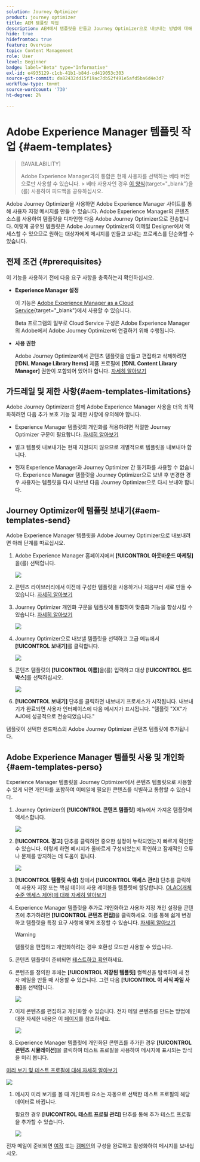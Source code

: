 ```yaml
---
solution: Journey Optimizer
product: journey optimizer
title: AEM 템플릿 작업
description: AEM에서 템플릿을 만들고 Journey Optimizer으로 내보내는 방법에 대해 알아봅니다
hide: true
hidefromtoc: true
feature: Overview
topic: Content Management
role: User
level: Beginner
badge: label="Beta" type="Informative"
exl-id: e4935129-c1cb-41b1-b84d-cd419053c303
source-git-commit: da82432dd15f19ac7db52f491e5afd5ba6d4e3d7
workflow-type: tm+mt
source-wordcount: '730'
ht-degree: 2%

---
```


# Adobe Experience Manager 템플릿 작업 {#aem-templates}

>[!AVAILABILITY]
>
>Adobe Experience Manager과의 통합은 현재 사용자를 선택하는 베타 버전으로만 사용할 수 있습니다.
>&#x200B;> 베타 사용자인 경우 [이 양식](https://forms.office.com/pages/responsepage.aspx?id=Wht7-jR7h0OUrtLBeN7O4Wf0cbVTQ3tCpW_unE-w8-JUN1FaNlAzNkhPSUdaSkJXVFRCNTRJNVRFSy4u){target="_blank"}을(를) 사용하여 피드백을 공유하십시오.

Adobe Journey Optimizer을 사용하면 Adobe Experience Manager 사이트를 통해 사용자 지정 메시지를 만들 수 있습니다. Adobe Experience Manager의 콘텐츠 소스를 사용하여 템플릿을 디자인한 다음 Adobe Journey Optimizer으로 전송합니다. 이렇게 공유된 템플릿은 Adobe Journey Optimizer의 이메일 Designer에서 액세스할 수 있으므로 원하는 대상자에게 메시지를 만들고 보내는 프로세스를 단순화할 수 있습니다.

## 전제 조건 {#prerequisites}

이 기능을 사용하기 전에 다음 요구 사항을 충족하는지 확인하십시오.

* **Experience Manager 설정**

  이 기능은 [Adobe Experience Manager as a Cloud Service](https://experienceleague.adobe.com/docs/experience-manager-cloud-service/content/overview/introduction.html?lang=ko-KR){target="_blank"}에서 사용할 수 있습니다.

  Beta 프로그램의 일부로 Cloud Service 구성은 Adobe Experience Manager의 Adobe에서 Adobe Journey Optimizer에 연결하기 위해 수행됩니다.

* **사용 권한**

  Adobe Journey Optimizer에서 콘텐츠 템플릿을 만들고 편집하고 삭제하려면 **[!DNL Manage Library Items]** 제품 프로필에 **[!DNL Content Library Manager]** 권한이 포함되어 있어야 합니다. [자세히 알아보기](../administration/ootb-product-profiles.md#content-library-manager)

## 가드레일 및 제한 사항{#aem-templates-limitations}

Adobe Journey Optimizer과 함께 Adobe Experience Manager 사용을 더욱 최적화하려면 다음 추가 보호 기능 및 제한 사항에 유의해야 합니다.

* Experience Manager 템플릿의 개인화를 적용하려면 적절한 Journey Optimizer 구문이 필요합니다. [자세히 알아보기](../personalization/personalization-syntax.md)

* 벌크 템플릿 내보내기는 현재 지원되지 않으므로 개별적으로 템플릿을 내보내야 합니다.

* 현재 Experience Manager과 Journey Optimizer 간 동기화를 사용할 수 없습니다. Experience Manager 템플릿을 Journey Optimizer으로 보낸 후 변경한 경우 사용자는 템플릿을 다시 내보낸 다음 Journey Optimizer으로 다시 보내야 합니다.

## Journey Optimizer에 템플릿 보내기{#aem-templates-send}

Adobe Experience Manager 템플릿을 Adobe Journey Optimizer으로 내보내려면 아래 단계를 따르십시오.

1. Adobe Experience Manager 홈페이지에서 **[!UICONTROL 아웃바운드 마케팅]**&#x200B;을(를) 선택합니다.

   ![](assets/aem-outbound-menu.png)

1. 콘텐츠 라이브러리에서 이전에 구성한 템플릿을 사용하거나 처음부터 새로 만들 수 있습니다. [자세히 알아보기](https://experienceleague.adobe.com/docs/experience-manager-65/authoring/authoring/managing-pages.html#creating-a-new-page)

1. Journey Optimizer 개인화 구문을 템플릿에 통합하여 맞춤화 기능을 향상시킬 수 있습니다. [자세히 알아보기](../personalization/personalization-syntax.md)

   ![](assets/aem_ajo_4.png)

1. Journey Optimizer으로 내보낼 템플릿을 선택하고 고급 메뉴에서 **[!UICONTROL 보내기]**&#x200B;를 클릭합니다.

   ![](assets/aem-advanced-menu.png)

1. 콘텐츠 템플릿의 **[!UICONTROL 이름]**&#x200B;을(를) 입력하고 대상 **[!UICONTROL 샌드박스]**&#x200B;를 선택하십시오.

   ![](assets/aem-send-template-settings.png)

1. **[!UICONTROL 보내기]** 단추를 클릭하면 내보내기 프로세스가 시작됩니다. 내보내기가 완료되면 사용자 인터페이스에 다음 메시지가 표시됩니다. &quot;템플릿 &quot;XX&quot;가 AJO에 성공적으로 전송되었습니다.&quot;

템플릿이 선택한 샌드박스의 Adobe Journey Optimizer 콘텐츠 템플릿에 추가됩니다.

## Adobe Experience Manager 템플릿 사용 및 개인화{#aem-templates-perso}

Experience Manager 템플릿을 Journey Optimizer에서 콘텐츠 템플릿으로 사용할 수 있게 되면 개인화를 포함하여 이메일에 필요한 콘텐츠를 식별하고 통합할 수 있습니다.

1. Journey Optimizer의 **[!UICONTROL 콘텐츠 템플릿]** 메뉴에서 가져온 템플릿에 액세스합니다.

   ![](assets/aem_ajo_1.png)

1. **[!UICONTROL 경고]** 단추를 클릭하면 중요한 설정이 누락되었는지 빠르게 확인할 수 있습니다. 이렇게 하면 메시지가 올바르게 구성되었는지 확인하고 잠재적인 오류나 문제를 방지하는 데 도움이 됩니다.

   ![](assets/aem_ajo_2.png)

1. **[!UICONTROL 템플릿 속성]** 창에서 **[!UICONTROL 액세스 관리]** 단추를 클릭하여 사용자 지정 또는 핵심 데이터 사용 레이블을 템플릿에 할당합니다. [OLAC(개체 수준 액세스 제어)에 대해 자세히 알아보기](../administration/object-based-access.md)

1. Experience Manager 템플릿을 추가로 개인화하고 사용자 지정 개인 설정을 콘텐츠에 추가하려면 **[!UICONTROL 콘텐츠 편집]**&#x200B;을 클릭하세요. 이를 통해 쉽게 변경하고 템플릿을 특정 요구 사항에 맞게 조정할 수 있습니다. [자세히 알아보기](../email/get-started-email-design.md)

   >[!WARNING]
   >
   > 템플릿을 편집하고 개인화하려는 경우 호환성 모드만 사용할 수 있습니다.

1. 콘텐츠 템플릿이 준비되면 [테스트하고 확인](../content-management/content-templates.md#test-template)하세요.

1. 콘텐츠를 정의한 후에는 **[!UICONTROL 저장된 템플릿]** 컬렉션을 탐색하여 새 전자 메일을 만들 때 사용할 수 있습니다. 그런 다음 **[!UICONTROL 이 서식 파일 사용]**&#x200B;을 선택합니다.

   ![](assets/aem_ajo_3.png)

1. 이제 콘텐츠를 편집하고 개인화할 수 있습니다. 전자 메일 콘텐츠를 만드는 방법에 대한 자세한 내용은 이 [페이지](../email/content-from-scratch.md)를 참조하세요.

   ![](assets/aem_ajo_5.png)

1. Experience Manager 템플릿에 개인화된 콘텐츠를 추가한 경우 **[!UICONTROL 콘텐츠 시뮬레이션]**&#x200B;을 클릭하여 테스트 프로필을 사용하여 메시지에 표시되는 방식을 미리 봅니다.

[미리 보기 및 테스트 프로필에 대해 자세히 알아보기](../content-management/preview-test.md)

   ![](assets/aem_ajo_6.png)

1. 메시지 미리 보기를 볼 때 개인화된 요소는 자동으로 선택한 테스트 프로필의 해당 데이터로 바뀝니다.

   필요한 경우 **[!UICONTROL 테스트 프로필 관리]** 단추를 통해 추가 테스트 프로필을 추가할 수 있습니다.

   ![](assets/aem_ajo_7.png)

전자 메일이 준비되면 [여정](../building-journeys/journey-gs.md) 또는 [캠페인](../campaigns/create-campaign.md)의 구성을 완료하고 활성화하여 메시지를 보내십시오.
